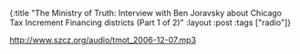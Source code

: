 {:title "The Ministry of Truth: Interview with Ben Joravsky about Chicago Tax Increment Financing districts (Part 1 of 2)"
:layout :post
:tags  ["radio"]}

<http://www.szcz.org/audio/tmot_2006-12-07.mp3>

